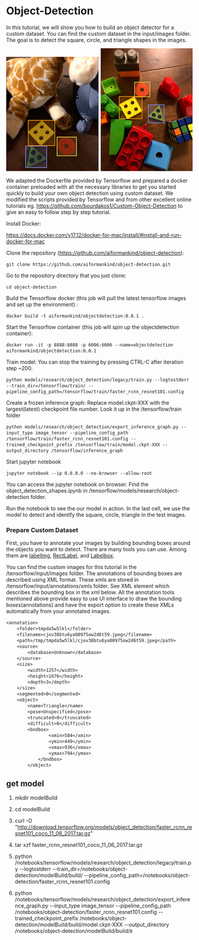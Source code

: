 # Object-Detection

In this tutorial, we will show you how to build an object detector for a custom dataset. You can find the custom dataset in the input/images folder. The goal is to detect the square, circle, and triangle shapes in the images.

<p float="left">
<img src=docs/object-detect.png />
<img src=docs/object-detect-second-example.png/>
</p>

We adapted the Dockerfile provided by Tensorflow and prepared a docker container preloaded with all the necessary libraries to get you started quickly to build your own object detection using custom dataset. We modified the scripts provided by Tensorflow and from other excellent online tutorials eg. https://github.com/bourdakos1/Custom-Object-Detection to give an easy to follow step by step tutorial.

Install Docker:

https://docs.docker.com/v17.12/docker-for-mac/install/#install-and-run-docker-for-mac

Clone the repository (https://github.com/aiformankind/object-detection):
```
git clone https://github.com/aiformankind/object-detection.git
```

Go to the repository directory that you just clone:
```
cd object-detection
```

Build the Tensorflow docker (this job will pull the latest tensorflow images and set up the environment) :
```
docker build -t aiformankind/objectdetection:0.0.1 .
```

Start the Tensorflow container (this job will spin up the objectdetection container):
```
docker run -it -p 8888:8888 -p 6006:6006 --name=objectdetection aiformankind/objectdetection:0.0.1
```
Train model:
You can stop the training by pressing CTRL-C after iteration step ~200.
```
python models/research/object_detection/legacy/train.py --logtostderr --train_dir=/tensorflow/train/ --pipeline_config_path=/tensorflow/train/faster_rcnn_resnet101.config
```

Create a frozen inference graph:
Replace model.ckpt-XXX with the largest(latest) checkpoint file number. Look it up in the /tensorflow/train folder

```
python models/research/object_detection/export_inference_graph.py --input_type image_tensor --pipeline_config_path /tensorflow/train/faster_rcnn_resnet101.config --trained_checkpoint_prefix /tensorflow/train/model.ckpt-XXX --output_directory /tensorflow/inference_graph
```

Start jupyter notebook
```
jupyter notebook --ip 0.0.0.0 --no-browser --allow-root
```

You can access the jupyter notebook on browser. Find the object_detection_shapes.ipynb in /tensorflow/models/research/object-detection folder.

Run the notebook to see the our model in action. In the last cell, we use the model to detect and identify the square, circle, triangle in the test images.

### Prepare Custom Dataset
First, you have to annotate your images by building bounding boxes around the objects you want to detect. There are many tools you can use. Among them are [labelImg](https://github.com/tzutalin/labelImg), [RectLabel](https://rectlabel.com/), and [Labelbox](https://labelbox.com/).

You can find the custom images for this tutorial in the /tensorflow/input/images folder. The annotations of bounding boxes are described using XML format. These xmls are stored in /tensorflow/input/annotations/xmls folder. See <bndbox> XML element which describes the bounding box in the xml below. All the annotation tools mentioned above provide easy to use UI interface to draw the bounding boxes(annotations) and have the export option to create these XMLs automatically from your annotated images. 

```
<annotation>
    <folder>tmpda5w5lkl</folder>
    <filename>cjov38btu6ya00975ow2d6t59.jpeg</filename>
    <path>/tmp/tmpda5w5lkl/cjov38btu6ya00975ow2d6t59.jpeg</path>
    <source>
        <database>Unknown</database>
    </source>
    <size>
        <width>1257</width>
        <height>1676</height>
        <depth>3</depth>
    </size>
    <segmented>0</segmented>
    <object>
        <name>Triangle</name>
        <pose>Unspecified</pose>
        <truncated>0</truncated>
        <difficult>0</difficult>
        <bndbox>
                <xmin>584</xmin>
                <ymin>449</ymin>
                <xmax>936</xmax>
                <ymax>794</ymax>
            </bndbox>
        </object>
```        

## get model

1. mkdir modelBuild
2. cd modelBuild
3. curl -O "http://download.tensorflow.org/models/object_detection/faster_rcnn_resnet101_coco_11_06_2017.tar.gz"
4. tar xzf faster_rcnn_resnet101_coco_11_06_2017.tar.gz
5. python /notebooks/tensorflow/models/research/object_detection/legacy/train.py --logtostderr --train_dir=/notebooks/object-detection/modelBuild/build/ --pipeline_config_path=/notebooks/object-detection/faster_rcnn_resnet101.config


6. python /notebooks/tensorflow/models/research/object_detection/export_inference_graph.py --input_type image_tensor --pipeline_config_path /notebooks/object-detection/faster_rcnn_resnet101.config --trained_checkpoint_prefix /notebooks/object-detection/modelBuild/build/model.ckpt-XXX --output_directory /notebooks/object-detection/modelBuild/build/`0`
